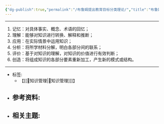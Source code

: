 ```yaml
---
{"dg-publish":true,"permalink":"/布鲁姆提出教育目标分类理论/","title":"布鲁姆提出教育目标分类理论","tags":["📥"]}
---
```


---
1.  记忆：对具体事实、概念、术语的回忆；
2.  理解：能够对知识进行转换、解释和推断；
3.  应用：在实际情景中运用知识；
4.  分析：将所学材料分解，明白各部分间的联系；
5.  评价：基于对知识的理解，对知识的价值进行有效判断；
6.  创造：将组成知识的各部分要素重新加工，产生新的模式或结构。

---

- 标签: 
	- 【[[🥇知识管理\|🥇知识管理]]]】
- 参考资料:
	- 
- 相关主题:
	- 
